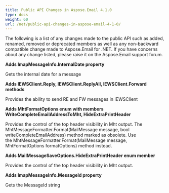```yaml
---
title: Public API Changes in Aspose.Email 4.1.0
type: docs
weight: 60
url: /net/public-api-changes-in-aspose-email-4-1-0/
---
```



The following is a list of any changes made to the public API such as added, renamed, removed or deprecated members as well as any non-backward compatible change made to Aspose.Email for .NET. If you have concerns about any change listed, please raise it on the Aspose.Email support forum.

**Adds ImapMessageInfo.InternalDate property**

Gets the internal date for a message

**Adds IEWSClient.Reply, IEWSClient.ReplyAll, IEWSClient.Forward methods**

Provides the ability to send RE and FW messages in IEWSClient

**Adds MhtFormatOptions enum with members WriteCompleteEmailAddressToMht, HideExtraPrintHeader**

Provides the control of the top header visibility in Mht output. The MhtMessageFormatter.Format(MailMessage message, bool writeCompleteEmailAddress) method marked as obsolete. Use the MhtMessageFormatter.Format(MailMessage message, MhtFormatOptions formatOptions) method instead.

**Adds MailMessageSaveOptions.HideExtraPrintHeader enum member**

Provides the control of the top header visibility in Mht output.

**Adds ImapMessageInfo.MessageId property**

Gets the MessageId string
